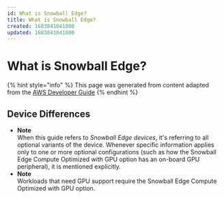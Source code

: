 ```yaml
---
id: What is Snowball Edge?
title: What is Snowball Edge?
created: 1683841041000
updated: 1683841041000
---
```

# What is Snowball Edge?

{% hint style="info" %}
This page was generated from content adapted from the [AWS Developer Guide](https://github.com/awsdocs/aws-snowball-developer-guide.git)
{% endhint %}

## Device Differences

- **Note**  
When this guide refers to *Snowball Edge devices*, it's referring to all optional variants of the device\. Whenever specific information applies only to one or more optional configurations \(such as how the Snowball Edge Compute Optimized with GPU option has an on\-board GPU peripheral\), it is mentioned explicitly\.
- **Note**  
Workloads that need GPU support require the Snowball Edge Compute Optimized with GPU option\.

